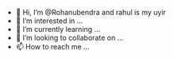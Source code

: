 - 👋 Hi, I’m @Rohanubendra and rahul is my uyir
- 👀 I’m interested in ...
- 🌱 I’m currently learning ...
- 💞️ I’m looking to collaborate on ...
- 📫 How to reach me ...

<!---
Rohanubendra/Rohanubendra is a ✨ special ✨ repository because its `README.md` (this file) appears on your GitHub profile.
You can click the Preview link to take a look at your changes.
--->
